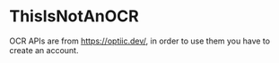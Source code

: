 # ThisIsNotAnOCR
OCR APIs are from https://optiic.dev/, in order to use them you have to create an account.
